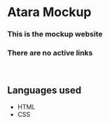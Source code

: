 # Atara Mockup

### This is the mockup website
### There are no active links
&nbsp;
## Languages used
* HTML
* CSS
